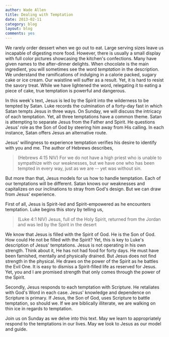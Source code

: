 ```yaml
---
author: Wade Allen
title: Dealing with Temptation
date: 2013-02-11
category: blog
layout: blog
comments: yes
---
```


We rarely order dessert when we go out to eat. Large serving sizes leave us incapable of digesting more food. However, there is usually a small display with full color pictures showcasing the kitchen's confections. Many have given names to the after-dinner delights. When chocolate is the main ingredient, you will sometimes see the word *temptation* in the description. We understand the ramifications of indulging in a calorie packed, sugary cake or ice cream. Our waistline will suffer as a result. Yet, it is hard to resist the savory treat. While we have lightened the word, relegating it to eating a piece of cake, true temptation is powerful and dangerous.

In this week's text, Jesus is led by the Spirit into the wilderness to be tempted by Satan. Luke records the culmination of a forty-day fast in which Satan tempts Jesus in three ways. On Sunday, we will discuss the intricacy of each temptation. Yet, all three temptations have a common theme. Satan is attempting to separate Jesus from the Father and Spirit. He questions Jesus' role as the Son of God by steering him away from His calling. In each instance, Satan offers Jesus an alternative route.

Jesus' willingness to experience temptation verifies his desire to identify with you and me. The author of Hebrews describes,

>(Hebrews 4:15 NIV) For we do not have a high priest who is unable to sympathize with our weaknesses, but we have one who has been tempted in every way, just as we are -- yet was without sin. 

But more than that, Jesus models for us how to handle temptation. Each of our temptations will be different. Satan knows our weaknesses and capitalizes on our inclinations to stray from God's design. But we can draw from Jesus' experience.

First of all, Jesus is Spirit-led and Spirit-empowered as he encounters temptation. Luke begins this story by telling us,

>(Luke 4:1 NIV) Jesus, full of the Holy Spirit, returned from the Jordan and was led by the Spirit in the desert

We know that Jesus is filled with the Spirit of God. He is the Son of God. How could He not be filled with the Spirit? Yet, this is key to Luke's description of Jesus' temptations. Jesus is not operating in his own strength. Think about it, He has not had food for forty days. He must have been famished, mentally and physically drained. But Jesus does not find strength in the physical. He draws on the power of the Spirit as he battles the Evil One. It is easy to dismiss a Spirit-filled life as reserved for Jesus. Yet, you and I are promised strength that only comes through the power of the Spirit.

Secondly, Jesus responds to each temptation with Scripture. He retaliates with God's Word in each case. Jesus' knowledge and dependence on Scripture is primary. If Jesus, the Son of God, uses Scripture to battle temptation, so should we. If we are biblically illiterate, we are walking on thin ice in regards to temptation.

Join us on Sunday as we delve into this text. May we learn to appropriately respond to the temptations in our lives. May we look to Jesus as our model and guide.